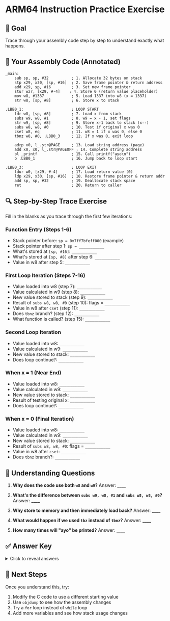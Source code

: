# ARM64 Instruction Practice Exercise

## 🎯 Goal

Trace through your assembly code step by step to understand exactly what happens.

## 📝 Your Assembly Code (Annotated)

```assembly
_main:
    sub sp, sp, #32          ; 1. Allocate 32 bytes on stack
    stp x29, x30, [sp, #16]  ; 2. Save frame pointer & return address
    add x29, sp, #16         ; 3. Set new frame pointer
    stur wzr, [x29, #-4]    ; 4. Store 0 (return value placeholder)
    mov w8, #1337            ; 5. Load 1337 into w8 (x = 1337)
    str w8, [sp, #8]         ; 6. Store x to stack

.LBB0_1:                     ; LOOP START
    ldr w8, [sp, #8]         ; 7. Load x from stack
    subs w9, w8, #1          ; 8. w9 = x - 1, set flags
    str w9, [sp, #8]         ; 9. Store x-1 back to stack (x--)
    subs w8, w8, #0          ; 10. Test if original x was 0
    cset w8, eq              ; 11. w8 = 1 if x was 0, else 0
    tbnz w8, #0, .LBB0_3     ; 12. If x was 0, exit loop

    adrp x0, l_.str@PAGE     ; 13. Load string address (page)
    add x0, x0, l_.str@PAGEOFF ; 14. Complete string address
    bl _printf               ; 15. Call printf("ayo\n")
    b .LBB0_1                ; 16. Jump back to loop start

.LBB0_3:                     ; LOOP EXIT
    ldur w0, [x29, #-4]      ; 17. Load return value (0)
    ldp x29, x30, [sp, #16]  ; 18. Restore frame pointer & return addr
    add sp, sp, #32          ; 19. Deallocate stack space
    ret                      ; 20. Return to caller
```

## 🔍 Step-by-Step Trace Exercise

Fill in the blanks as you trace through the first few iterations:

### Function Entry (Steps 1-6)

- Stack pointer before: `sp = 0x7ff7bfeff000` (example)
- Stack pointer after step 1: `sp = ___________`
- What's stored at `[sp, #16]`: `___________`
- What's stored at `[sp, #8]` after step 6: `___________`
- Value in w8 after step 5: `___________`

### First Loop Iteration (Steps 7-16)

- Value loaded into w8 (step 7): `___________`
- Value calculated in w9 (step 8): `___________`
- New value stored to stack (step 9): `___________`
- Result of `subs w8, w8, #0` (step 10): flags = `___________`
- Value in w8 after `cset` (step 11): `___________`
- Does `tbnz` branch? (step 12): `___________`
- What function is called? (step 15): `___________`

### Second Loop Iteration

- Value loaded into w8: `___________`
- Value calculated in w9: `___________`
- New value stored to stack: `___________`
- Does loop continue?: `___________`

### When x = 1 (Near End)

- Value loaded into w8: `___________`
- Value calculated in w9: `___________`
- New value stored to stack: `___________`
- Result of testing original x: `___________`
- Does loop continue?: `___________`

### When x = 0 (Final Iteration)

- Value loaded into w8: `___________`
- Value calculated in w9: `___________`
- New value stored to stack: `___________`
- Result of `subs w8, w8, #0`: flags = `___________`
- Value in w8 after `cset`: `___________`
- Does `tbnz` branch?: `___________`

## 🧠 Understanding Questions

1. **Why does the code use both `w8` and `w9`?**
   Answer: **************\_\_\_\_**************

2. **What's the difference between `subs w9, w8, #1` and `subs w8, w8, #0`?**
   Answer: **************\_\_\_\_**************

3. **Why store to memory and then immediately load back?**
   Answer: **************\_\_\_\_**************

4. **What would happen if we used `tbz` instead of `tbnz`?**
   Answer: **************\_\_\_\_**************

5. **How many times will "ayo" be printed?**
   Answer: **************\_\_\_\_**************

## ✅ Answer Key

<details>
<summary>Click to reveal answers</summary>

### Function Entry

- Stack pointer after step 1: `sp = 0x7ff7bfefefe0` (original - 32)
- What's stored at `[sp, #16]`: `x29 and x30 (frame pointer and return address)`
- What's stored at `[sp, #8]` after step 6: `1337`
- Value in w8 after step 5: `1337`

### First Loop Iteration

- Value loaded into w8: `1337`
- Value calculated in w9: `1336`
- New value stored to stack: `1336`
- Result of `subs w8, w8, #0`: `flags = not zero`
- Value in w8 after `cset`: `0` (not equal)
- Does `tbnz` branch?: `No` (bit 0 is 0)
- What function is called?: `printf`

### Understanding Questions

1. **w8 holds original value, w9 holds decremented value**
2. **First does x-1, second tests if original x was 0**
3. **Compiler optimization - could be optimized away**
4. **Loop would exit when x is NOT zero (opposite behavior)**
5. **1337 times**

</details>

## 🚀 Next Steps

Once you understand this, try:

1. Modify the C code to use a different starting value
2. Use `objdump` to see how the assembly changes
3. Try a `for` loop instead of `while` loop
4. Add more variables and see how stack usage changes
